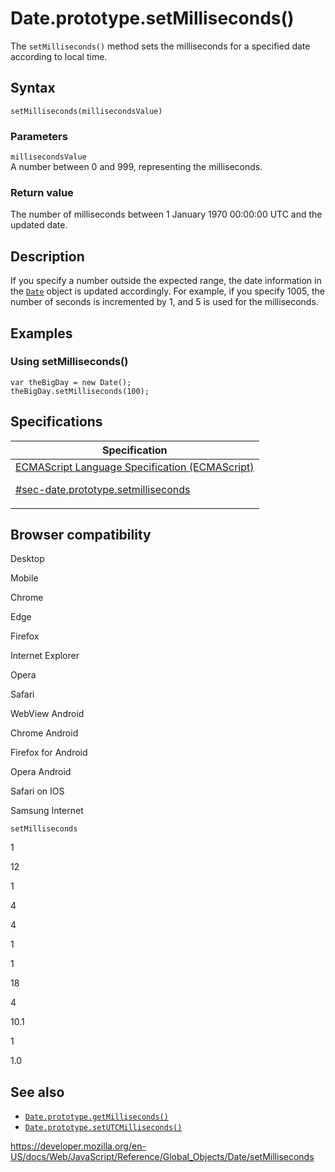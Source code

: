 # Date.prototype.setMilliseconds()

The `setMilliseconds()` method sets the milliseconds for a specified date according to local time.

## Syntax

    setMilliseconds(millisecondsValue)

### Parameters

`millisecondsValue`  
A number between 0 and 999, representing the milliseconds.

### Return value

The number of milliseconds between 1 January 1970 00:00:00 UTC and the updated date.

## Description

If you specify a number outside the expected range, the date information in the [`Date`](../date) object is updated accordingly. For example, if you specify 1005, the number of seconds is incremented by 1, and 5 is used for the milliseconds.

## Examples

### Using setMilliseconds()

    var theBigDay = new Date();
    theBigDay.setMilliseconds(100);

## Specifications

<table><thead><tr class="header"><th>Specification</th></tr></thead><tbody><tr class="odd"><td><a href="https://tc39.es/ecma262/#sec-date.prototype.setmilliseconds">ECMAScript Language Specification (ECMAScript) 
<br/>


<span class="small">#sec-date.prototype.setmilliseconds</span></a></td></tr></tbody></table>

## Browser compatibility

Desktop

Mobile

Chrome

Edge

Firefox

Internet Explorer

Opera

Safari

WebView Android

Chrome Android

Firefox for Android

Opera Android

Safari on IOS

Samsung Internet

`setMilliseconds`

1

12

1

4

4

1

1

18

4

10.1

1

1.0

## See also

-   [`Date.prototype.getMilliseconds()`](getmilliseconds)
-   [`Date.prototype.setUTCMilliseconds()`](setutcmilliseconds)

<a href="https://developer.mozilla.org/en-US/docs/Web/JavaScript/Reference/Global_Objects/Date/setMilliseconds" class="_attribution-link">https://developer.mozilla.org/en-US/docs/Web/JavaScript/Reference/Global_Objects/Date/setMilliseconds</a>
